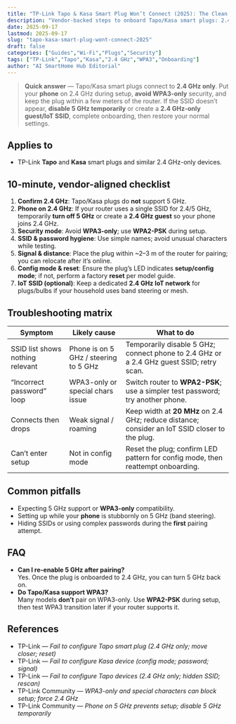 ```yaml
---
title: "TP-Link Tapo & Kasa Smart Plug Won’t Connect (2025): The Clean 2.4 GHz Fix"
description: "Vendor-backed steps to onboard Tapo/Kasa smart plugs: 2.4 GHz only, avoid WPA3-only, force your phone onto 2.4 GHz, and when to reset or create a temporary IoT SSID."
date: 2025-09-17
lastmod: 2025-09-17
slug: "tapo-kasa-smart-plug-wont-connect-2025"
draft: false
categories: ["Guides","Wi-Fi","Plugs","Security"]
tags: ["TP-Link","Tapo","Kasa","2.4 GHz","WPA3","Onboarding"]
author: "AI SmartHome Hub Editorial"
---
```


> **Quick answer** — Tapo/Kasa smart plugs connect to **2.4 GHz only**. Put your **phone** on 2.4 GHz during setup, **avoid WPA3-only** security, and keep the plug within a few meters of the router. If the SSID doesn’t appear, **disable 5 GHz temporarily** or create a **2.4 GHz-only guest/IoT SSID**, complete onboarding, then restore your normal settings.

## Applies to
- TP-Link **Tapo** and **Kasa** smart plugs and similar 2.4 GHz-only devices.

## 10-minute, vendor-aligned checklist
1. **Confirm 2.4 GHz**: Tapo/Kasa plugs do **not** support 5 GHz.  
2. **Phone on 2.4 GHz**: If your router uses a single SSID for 2.4/5 GHz, temporarily **turn off 5 GHz** or create a **2.4 GHz guest** so your phone joins 2.4 GHz.  
3. **Security mode**: Avoid **WPA3-only**; use **WPA2-PSK** during setup.  
4. **SSID & password hygiene**: Use simple names; avoid unusual characters while testing.  
5. **Signal & distance**: Place the plug within ~2–3 m of the router for pairing; you can relocate after it’s online.  
6. **Config mode & reset**: Ensure the plug’s LED indicates **setup/config mode**; if not, perform a factory **reset** per model guide.  
7. **IoT SSID (optional)**: Keep a dedicated **2.4 GHz IoT network** for plugs/bulbs if your household uses band steering or mesh.

## Troubleshooting matrix
| Symptom                          | Likely cause                          | What to do                                                   |
| -------------------------------- | ------------------------------------- | ------------------------------------------------------------ |
| SSID list shows nothing relevant | Phone is on 5 GHz / steering to 5 GHz | Temporarily disable 5 GHz; connect phone to 2.4 GHz or a 2.4 GHz guest SSID; retry scan. |
| “Incorrect password” loop        | WPA3-only or special chars issue      | Switch router to **WPA2-PSK**; use a simpler test password; try another phone. |
| Connects then drops              | Weak signal / roaming                 | Keep width at **20 MHz** on 2.4 GHz; reduce distance; consider an IoT SSID closer to the plug. |
| Can’t enter setup                | Not in config mode                    | Reset the plug; confirm LED pattern for config mode, then reattempt onboarding. |

## Common pitfalls
- Expecting 5 GHz support or **WPA3-only** compatibility.  
- Setting up while your **phone** is stubbornly on 5 GHz (band steering).  
- Hiding SSIDs or using complex passwords during the **first** pairing attempt.

## FAQ
- **Can I re-enable 5 GHz after pairing?**  
  Yes. Once the plug is onboarded to 2.4 GHz, you can turn 5 GHz back on.  
- **Do Tapo/Kasa support WPA3?**  
  Many models **don’t** pair on WPA3-only. Use **WPA2-PSK** during setup, then test WPA3 transition later if your router supports it.

## References
- TP-Link — *Fail to configure Tapo smart plug (2.4 GHz only; move closer; reset)*  
- TP-Link — *Fail to configure Kasa device (config mode; password; signal)*  
- TP-Link — *Fail to configure Tapo devices (2.4 GHz only; hidden SSID; rescan)*  
- TP-Link Community — *WPA3-only and special characters can block setup; force 2.4 GHz*  
- TP-Link Community — *Phone on 5 GHz prevents setup; disable 5 GHz temporarily*  